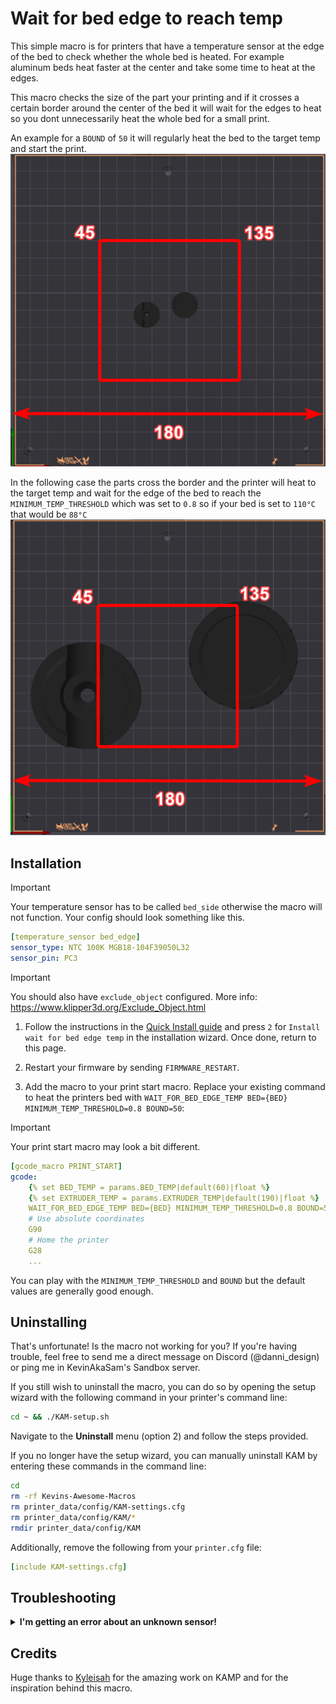 # Wait for bed edge to reach temp

This simple macro is for printers that have a temperature sensor at the edge of the bed to check whether the whole bed is heated. For example aluminum beds heat faster at the center and take some time to heat at the edges. 

This macro checks the size of the part your printing and if it crosses a certain border around the center of the bed it will wait for the edges to heat so you dont unnecessarily heat the whole bed for a small print.

An example for a `BOUND` of `50` it will regularly heat the bed to the target temp and start the print.
![not_crossing_border_example](not_crossing_border_example.png)

In the following case the parts cross the border and the printer will heat to the target temp and wait for the edge of the bed to reach the `MINIMUM_TEMP_THRESHOLD` which was set to `0.8` so if your bed is set to `110°C` that would be `88°C`
![crossing_border_example](crossing_border_example.png)

## Installation

> [!IMPORTANT]
> Your temperature sensor has to be called `bed_side` otherwise the macro will not function.
Your config should look something like this. 

```yaml
[temperature_sensor bed_edge]
sensor_type: NTC 100K MGB18-104F39050L32
sensor_pin: PC3
```
> [!IMPORTANT]
> You should also have `exclude_object` configured. More info: https://www.klipper3d.org/Exclude_Object.html

1. Follow the instructions in the [Quick Install guide](https://github.com/Department-of-Design/Kevins-Awesome-Macros?tab=readme-ov-file#quick-install) and press `2` for `Install wait for bed edge temp` in the installation wizard. Once done, return to this page.

2. Restart your firmware by sending `FIRMWARE_RESTART`.

3. Add the macro to your print start macro. Replace your existing command to heat the printers bed with `WAIT_FOR_BED_EDGE_TEMP BED={BED} MINIMUM_TEMP_THRESHOLD=0.8 BOUND=50`:
> [!IMPORTANT]
> Your print start macro may look a bit different.
```yaml
[gcode_macro PRINT_START]
gcode:
    {% set BED_TEMP = params.BED_TEMP|default(60)|float %}
    {% set EXTRUDER_TEMP = params.EXTRUDER_TEMP|default(190)|float %}
    WAIT_FOR_BED_EDGE_TEMP BED={BED} MINIMUM_TEMP_THRESHOLD=0.8 BOUND=50
    # Use absolute coordinates
    G90
    # Home the printer
    G28
    ...
```

You can play with the `MINIMUM_TEMP_THRESHOLD` and `BOUND` but the default values are generally good enough.

## Uninstalling
That's unfortunate! Is the macro not working for you? If you're having trouble, feel free to send me a direct message on Discord (@danni_design) or ping me in KevinAkaSam's Sandbox server.

If you still wish to uninstall the macro, you can do so by opening the setup wizard with the following command in your printer's command line:
```bash
cd ~ && ./KAM-setup.sh
```
Navigate to the **Uninstall** menu (option 2) and follow the steps provided.

If you no longer have the setup wizard, you can manually uninstall KAM by entering these commands in the command line:

```bash
cd
rm -rf Kevins-Awesome-Macros
rm printer_data/config/KAM-settings.cfg
rm printer_data/config/KAM/*
rmdir printer_data/config/KAM
```

Additionally, remove the following from your `printer.cfg` file:
```yaml
[include KAM-settings.cfg]
```

## Troubleshooting

<details>
    <summary>
        <b>
        I'm getting an error about an unknown sensor!
        </b>
    </summary>
<p>
This is because your temperature sensor does not have the right name assigned. Please call it `bed_edge`. Refer to the installation for more info [here](https://github.com/Department-of-Design/Kevins-Awesome-Macros/tree/main/wait_for_bed_temp#installation) 
</p>
</details>

## Credits
Huge thanks to [Kyleisah](https://github.com/kyleisah) for the amazing work on KAMP and for the inspiration behind this macro.